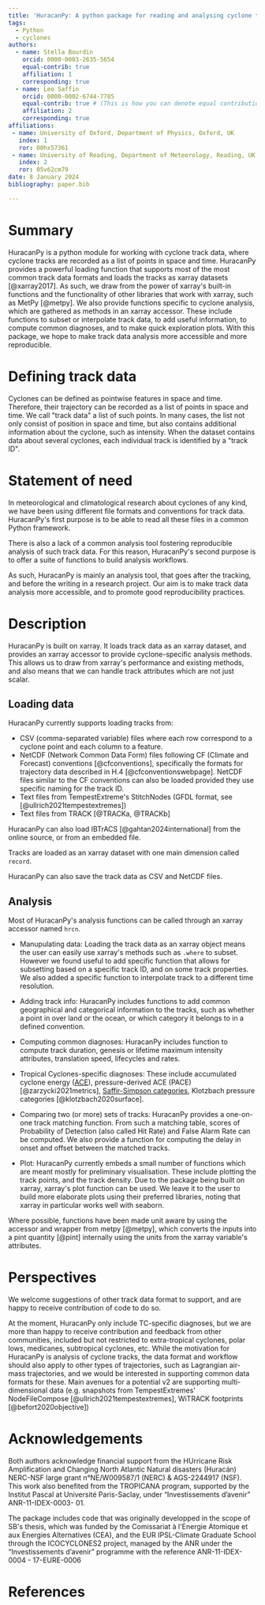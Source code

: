 ```yaml
---
title: 'HuracanPy: A python package for reading and analysing cyclone tracks'
tags:
  - Python
  - cyclones
authors:
  - name: Stella Bourdin
    orcid: 0000-0003-2635-5654
    equal-contrib: true
    affiliation: 1 
    corresponding: true
  - name: Leo Saffin
    orcid: 0000-0002-6744-7785
    equal-contrib: true # (This is how you can denote equal contributions between multiple authors)
    affiliation: 2
    corresponding: true
affiliations:
 - name: University of Oxford, Department of Physics, Oxford, UK
   index: 1
   ror: 00hx57361
 - name: University of Reading, Department of Meteorology, Reading, UK # Please adjust
   index: 2
   ror: 05v62cm79
date: 8 January 2024
bibliography: paper.bib

---
```


# Summary

HuracanPy is a python module for working with cyclone track data, where cyclone tracks are recorded as a list of points in space and time. 
HuracanPy provides a powerful loading function that supports most of the most common track data formats and loads the tracks as xarray datasets [@xarray2017].
As such, we draw from the power of xarray's built-in functions and the functionality of other libraries that work with xarray, such as MetPy [@metpy]. 
We also provide functions specific to cyclone analysis, which are gathered as methods in an xarray accessor. 
These include functions to subset or interpolate track data, to add useful information, to compute common diagnoses, and to make quick exploration plots. 
With this package, we hope to make track data analysis more accessible and more reproducible. 

# Defining track data

Cyclones can be defined as pointwise features in space and time. 
Therefore, their trajectory can be recorded as a list of points in space and time. 
We call "track data" a list of such points. 
In many cases, the list not only consist of position in space and time, but also contains additional information about the cyclone, such as intensity. 
When the dataset contains data about several cyclones, each individual track is identified by a "track ID". 

# Statement of need

In meteorological and climatological research about cyclones of any kind, 
we have been using different file formats and conventions for track data. 
HuracanPy's first purpose is to be able to read all these files in a common Python framework. 

There is also a lack of a common analysis tool fostering reproducible analysis of such track data. 
For this reason, HuracanPy's second purpose is to offer a suite of functions to build analysis workflows. 

As such, HuracanPy is mainly an analysis tool, that goes after the tracking, and before the writing in a research project. 
Our aim is to make track data analysis more accessible, and to promote good reproducibility practices. 

# Description

HuracanPy is built on xarray. It loads track data as an xarray dataset, and provides an xarray accessor to provide cyclone-specific analysis methods. 
This allows us to draw from xarray's performance and existing methods, and also means that we can handle track attributes which are not just scalar.

## Loading data

HuracanPy currently supports loading tracks from:
* CSV (comma-separated variable) files where each row correspond to a cyclone point and each column to a feature.
* NetCDF (Network Common Data Form) files following CF (Climate and Forecast) conventions [@cfconventions], specifically the formats for trajectory data described in H.4 [@cfconventionswebpage]. NetCDF files similar to the CF conventions can also be loaded provided they use specific naming for the track ID.
* Text files from TempestExtreme's StitchNodes (GFDL format, see [@ullrich2021tempestextremes])
* Text files from TRACK [@TRACKa, @TRACKb]

HuracanPy can also load IBTrACS [@gahtan2024international] from the online source, or from an embedded file. 

Tracks are loaded as an xarray dataset with one main dimension called `record`. 

HuracanPy can also save the track data as CSV and NetCDF files. 

## Analysis

Most of HuracanPy's analysis functions can be called through an xarray accessor named `hrcn`.

* Manupulating data:
    Loading the track data as an xarray object means the user can easily use xarray's methods such as `.where` to subset. 
However we found useful to add specific function that allows for subsetting based on a specific track ID, and on some track properties. 
We also added a specific function to interpolate track to a different time resolution. 

* Adding track info:
    HuracanPy includes functions to add common geographical and categorical information to the tracks, such as whether a point in over land or the ocean, or which category it belongs to in a defined convention. 

* Computing common diagnoses:
    HuracanPy includes function to compute track duration, genesis or lifetime maximum intensity attributes, translation speed, lifecycles and rates.

* Tropical Cyclones-specific diagnoses:
    These include accumulated cyclone energy ([ACE](https://en.wikipedia.org/wiki/Accumulated_cyclone_energy)), pressure-derived ACE (PACE) [@zarzycki2021metrics], [Saffir-Simpson categories](https://www.nhc.noaa.gov/aboutsshws.php), Klotzbach pressure categories [@klotzbach2020surface].

* Comparing two (or more) sets of tracks:
    HuracanPy provides a one-on-one track matching function.
    From such a matching table, scores of Probability of Detection (also called Hit Rate) and False Alarm Rate can be computed.
    We also provide a function for computing the delay in onset and offset between the matched tracks.

* Plot:
    HuracanPy currently embeds a small number of functions which are meant mostly for preliminary visualisation.
    These include plotting the track points, and the track density.
    Due to the package being built on xarray, xarray's plot function can be used.
    We leave it to the user to build more elaborate plots using their preferred libraries, noting that xarray in particular works well with seaborn. 

Where possible, functions have been made unit aware by using the accessor and wrapper from metpy [@metpy], which converts the inputs into a pint quantity [@pint] internally using the units from the xarray variable's attributes.

# Perspectives

We welcome suggestions of other track data format to support, and are happy to receive contribution of code to do so. 

At the moment, HuracanPy only include TC-specific diagnoses, but we are more than happy to receive contribution and feedback from other communities, included but not restricted to extra-tropical cyclones, polar lows, medicanes, subtropical cyclones, etc.
While the motivation for HuracanPy is analysis of cyclone tracks, the data format and workflow should also apply to other types of trajectories, such as Lagrangian air-mass trajectories, and we would be interested in supporting common data formats for these.
Main avenues for a potential v2 are supporting multi-dimensional data (e.g. snapshots from TempestExtremes' NodeFileCompose [@ullrich2021tempestextremes], WiTRACK footprints [@befort2020objective]) 


# Acknowledgements

Both authors acknowledge financial support from the HUrricane Risk Amplification and Changing North Atlantic Natural disasters (Huracán) NERC-NSF large grant n°NE/W009587/1 (NERC) & AGS-2244917 (NSF). 
This work also benefited from the TROPICANA program, supported by the Institut Pascal at Université Paris-Saclay, under “Investissements d’avenir” ANR-11-IDEX-0003- 01.

The package includes code that was originally developped in the scope of SB's thesis, which was funded by the Comissariat à l'Energie Atomique et aux Energies Alternatives (CEA), and the EUR IPSL-Climate Graduate School through the ICOCYCLONES2 project, managed by the ANR under the “Investissements d’avenir” programme with the reference ANR-11-IDEX-0004 - 17-EURE-0006

# References
